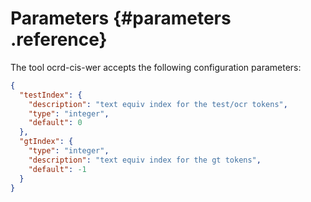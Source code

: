 # Parameters {#parameters .reference}
The tool ocrd-cis-wer accepts the following configuration parameters:
```json
{
  "testIndex": {
    "description": "text equiv index for the test/ocr tokens",
    "type": "integer",
    "default": 0
  },
  "gtIndex": {
    "type": "integer",
    "description": "text equiv index for the gt tokens",
    "default": -1
  }
}
```
